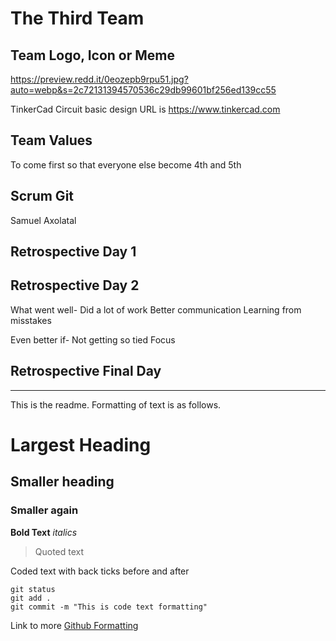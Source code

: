 # The Third Team

## Team Logo, Icon or Meme
https://preview.redd.it/0eozepb9rpu51.jpg?auto=webp&s=2c72131394570536c29db99601bf256ed139cc55

TinkerCad Circuit basic design URL is
https://www.tinkercad.com

## Team Values

To come first so that everyone else become 4th and 5th

## Scrum Git

Samuel Axolatal

## Retrospective Day 1

## Retrospective Day 2

What went well-
Did a lot of work
Better communication
Learning from misstakes

Even better if-
Not getting so tied
Focus


## Retrospective Final Day

---------------------------------------------------------

This is the readme. Formatting of text is as follows.

# Largest Heading
## Smaller heading
### Smaller again

**Bold Text**
*italics*
>Quoted text

Coded text with back ticks before and after
```
git status
git add .
git commit -m "This is code text formatting"
```

Link to more [Github Formatting](https://help.github.com/en/github/writing-on-github/basic-writing-and-formatting-syntax)

